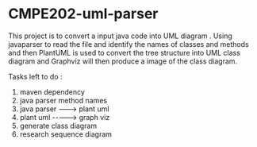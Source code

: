 # CMPE202-uml-parser

This project is to convert a input java code into UML diagram . Using javaparser to read the file and identify the names of classes and methods and then PlantUML is used to convert the tree structure into UML class diagram and Graphviz will then produce a image of the class diagram.

Tasks left to do :
1) maven dependency
2) java parser method names
3) java parser ---> plant uml
4) plant uml -----> graph viz
5) generate class diagram
6) research sequence diagram
